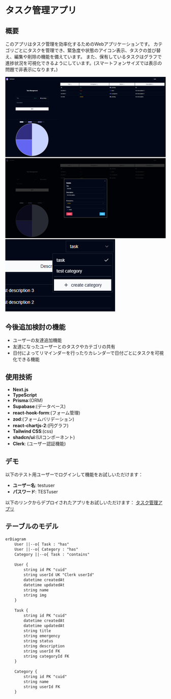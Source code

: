 # タスク管理アプリ

## 概要
このアプリはタスク管理を効率化するためのWebアプリケーションです。
カテゴリごとにタスクを管理でき、緊急度や状態のアイコン表示、タスクの並び替え、編集や削除の機能を備えています。
また、保有しているタスクはグラフで進捗状況を可視化できるようにしています。(スマートフォンサイズでは表示の問題で非表示になります。)


![スクリーンショット](./images/project-screenshot.png)
![スクリーンショット](./images/project-screenshot2.png)
![スクリーンショット](./images/project-screenshot3.png)


## 今後追加検討の機能
- ユーザーの友達追加機能
- 友達になったユーザーとのタスクやカテゴリの共有
- 日付によってリマインダーを行ったりカレンダーで日付ごとにタスクを可視化できる機能

## 使用技術
- **Next.js**
- **TypeScript**
- **Prisma**:(ORM)
- **Supabase**:(データベース)
- **react-hook-form**:(フォーム管理)
- **zod**:(フォームバリデーション)
- **react-chartjs-2**:(円グラフ)
- **Tailwind CSS**:(css)
- **shadcn/ui**:(UIコンポーネント)
- **Clerk**: (ユーザー認証機能)



## デモ
以下のテスト用ユーザーでログインして機能をお試しいただけます：

- **ユーザー名**: testuser  
- **パスワード**: TESTuser  

以下のリンクからデプロイされたアプリをお試しいただけます：
[タスク管理アプリ](https://task-management-application-sable.vercel.app/)


## テーブルのモデル
```mermaid
erDiagram
    User ||--o{ Task : "has"
    User ||--o{ Category : "has"
    Category ||--o{ Task : "contains"

    User {
        string id PK "cuid"
        string userId UK "Clerk userId"
        datetime createdAt
        datetime updatedAt
        string name
        string img
    }

    Task {
        string id PK "cuid"
        datetime createdAt
        datetime updatedAt
        string title
        string emergency
        string status
        string description
        string userId FK
        string categoryId FK
    }

    Category {
        string id PK "cuid"
        string name
        string userId FK
    }



